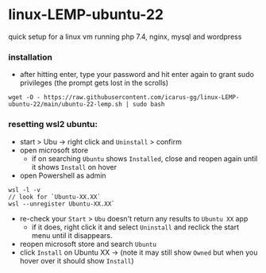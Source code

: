 # linux-LEMP-ubuntu-22
quick setup for a linux vm running php 7.4, nginx, mysql and wordpress

### installation
- after hitting enter, type your password and hit enter again to grant sudo privileges
  (the prompt gets lost in the scrolls)
```
wget -O - https://raw.githubusercontent.com/icarus-gg/linux-LEMP-ubuntu-22/main/ubuntu-22-lemp.sh | sudo bash
```

### resetting wsl2 ubuntu:
- start > Ubu -> right click and `Uninstall` > confirm
- open microsoft store 
  - if on searching `Ubuntu` shows `Installed`, close and reopen again until it shows `Install` on hover
- open Powershell as admin
```
wsl -l -v
// look for `Ubuntu-XX.XX`
wsl --unregister Ubuntu-XX.XX`
```
- re-check your `Start` > `Ubu` doesn't return any results to `Ubuntu XX` app
  - if it does, right click it and select `Uninstall` and reclick the start menu until it disappears.
- reopen microsoft store and search `Ubuntu`
- click `Install` on Ubuntu XX -> (note it may still show `Owned` but when you hover over it should show `Install`)